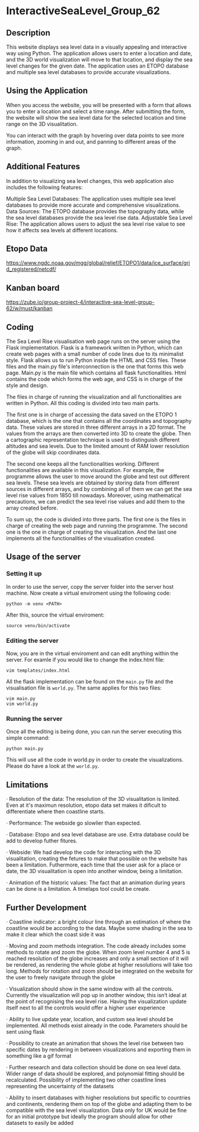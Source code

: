 # InteractiveSeaLevel_Group_62
## Description
This website displays sea level data in a visually appealing and interactive way using Python.
The application allows users to enter a location and date, and the 3D world visualization will move to that location, and display the sea level changes for the given date. The application uses an ETOPO database and multiple sea level databases to provide accurate visualizations.

## Using the Application
When you access the website, you will be presented with a form that allows you to enter a location and select a time range. After submitting the form, the website will show the sea level data for the selected location and time range on the 3D visualitation.

You can interact with the graph by hovering over data points to see more information, zooming in and out, and panning to different areas of the graph.

## Additional Features
In addition to visualizing sea level changes, this web application also includes the following features:

Multiple Sea Level Databases: The application uses multiple sea level databases to provide more accurate and comprehensive visualizations.
Data Sources: The ETOPO database provides the topography data, while the sea level databases provide the sea level rise data.
Adjustable Sea Level Rise: The application allows users to adjust the sea level rise value to see how it affects sea levels at different locations.

## Etopo Data

https://www.ngdc.noaa.gov/mgg/global/relief/ETOPO1/data/ice_surface/grid_registered/netcdf/

## Kanban board

https://zube.io/group-project-4/interactive-sea-level-group-62/w/must/kanban

## Coding

The Sea Level Rise visualisation web page runs on the server using the Flask implementation. Flask is a framework written in Python, which can create web pages with a small number of code lines due to its minimalist style. Flask allows us to run Python inside the HTML and CSS files. These files and the main.py file's interconnection is the one that forms this web page. Main.py is the main file which contains all flask functionalities. Html contains the code which forms the web age, and CSS is in charge of the style and design.  

The files in charge of running the visualization and all functionalities are written in Python. All this coding is divided into two main parts. 

The first one is in charge of accessing the data saved on the ETOPO 1 database, which is the one that contains all the coordinates and topography data. These values are stored in three different arrays in a 2D format. The values from the arrays are then converted into 3D to create the globe. Then a cartographic representation technique is used to distinguish different altitudes and sea levels. Due to the limited amount of RAM lower resolution of the globe will skip coordinates data. 

The second one keeps all the functionalities working. Different functionalities are available in this visualization. For example, the programme allows the user to move around the globe and test out different sea levels. These sea levels are obtained by storing data from different sources in different arrays, and by combining all of them we can get the sea level rise values from 1850 till nowadays. Moreover, using mathematical precautions, we can predict the sea level rise values and add them to the array created before.

To sum up, the code is divided into three parts. The first one is the files in charge of creating the web page and running the programme. The second one is the one in charge of creating the visualization. And the last one implements all the functionalities of the visualisation created.

## Usage of the server

### Setting it up

In order to use the server, copy the server folder into the server host machine. 
Now create a virtual enviroment using the following code:

```
python -m venv <PATH>
```
After this, source the virtual enviroment:

```
source venv/bin/activate
```

### Editing the server

Now, you are in the virtual enviroment and can edit anything within the server. For examle if you would like to change the index.html file:

```
vim templates/index.html
```

All the flask implementation can be found on the `main.py` file and the visualisation file is `world.py`. The same applies for this two files:

```
vim main.py
vim world.py
```

### Running the server

Once all the editing is being done, you can run the server executing this simple command:

```
python main.py
```

This will use all the code in world.py in order to create the visualizations. Please do have a look at the `world.py`.

## Limitations 

· Resolution of the data: The resolution of the 3D visualitation is limited. Even at it's maximun resolution, etopo data set makes it dificult to differentiate where then coastline starts. 

· Performance: The webside go slowlier than expected.

· Database: Etopo and sea level database are use. Extra database could be add to develop futher fitures.

· Webside: We had develop the code for interacting with the 3D visualitation, creating the fetures to make that possible on the website has been a limitation. Futhermore, each time that the user ask for a place or date, the 3D visualitation is open into another window, being a limitation.

· Animation of the historic values: The fact that an animation during years can be done is a limitation. A timelaps tool could be create.



## Further Development

· Coastline indicator: a bright colour line through an estimation of where the coastline would be according to the data. Maybe some shading in the sea to make it clear which the coast side it was

· Moving and zoom methods integration. The code already includes some methods to rotate and zoom the globe. When zoom level number 4 and 5 is reached resolution of the globe increases and only a small section of it will be rendered, as rendering the whole globe at higher resolutions will take too long. Methods for rotation and zoom should be integrated on the website for the user to freely navigate through the globe

· Visualization should show in the same window with all the controls. Currently the visualization will pop up in another window, this isn’t ideal at the point of recognising the sea level rise. Having the visualization update itself next to all the controls would offer a higher user experience

· Ability to live update year, location, and custom sea level should be implemented. All methods exist already in the code. Parameters should be sent using flask

· Possibility to create an animation that shows the level rise between two specific dates by rendering in between visualizations and exporting them in something like a gif format

· Further research and data collection should be done on sea level data. Wider range of data should be explored, and polynomial fitting should be recalculated. Possibility of implementing two other coastline lines representing the uncertainty of the datasets

· Ability to insert databases with higher resolutions but specific to countries and continents, rendering them on top of the globe and adapting them to be compatible with the sea level visualization. Data only for UK would be fine for an initial prototype but ideally the program should allow for other datasets to easily be added

